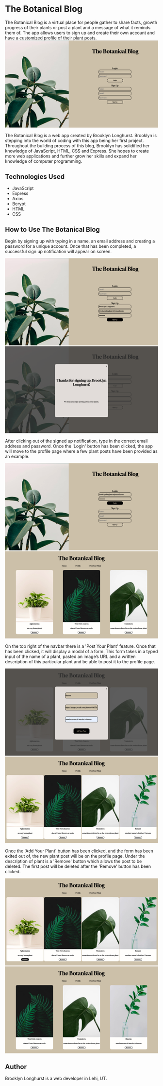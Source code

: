 # The Botanical Blog
The Botanical Blog is a virtual place for people gather to share facts, growth progress of their plants or post a plant and a message of what it reminds them of. The app allows users to sign up and create their own account and have a customized profile of their plant posts.
![The Botanical Blog Homepage](/READMEimgs/The-Botanical-Blog-Homepage.png)

The Botanical Blog is a web app created by Brooklyn Longhurst. Brooklyn is stepping into the world of coding with this app being her first project. Throughout the building process of this blog, Brooklyn has solidified her knowledge of JavaScript, HTML, CSS and Express. She hopes to create more web applications and further grow her skills and expand her knowledge of computer programming. 

## Technologies Used
* JavaScript
* Express
* Axios
* Bcrypt
* HTML
* CSS

## How to Use The Botanical Blog
Begin by signing up with typing in a name, an email address and creating a password for a unique account. Once that has been completed, a successful sign up notification will appear on screen.

![The Botanical Blog Sign Up](/READMEimgs/Sign-Up.png)
![The Botanical Blog Successful Sign Up](/READMEimgs/Successful-Sign-Up.png)

After clicking out of the signed up notification, type in the correct email address and password. Once the 'Login' button has been clicked, the app will move to the profile page where a few plant posts have been provided as an example. 

![The Botanical Blog Login](/READMEimgs/Login.png)
![The Botanical Blog Profile](/READMEimgs/Profile-Page.png)

On the top right of the navbar there is a 'Post Your Plant' feature. Once that has been clicked, it will display a modal of a form. This form takes in a typed input of the name of a plant, pasted an image’s URL and a written description of this particular plant and be able to post it to the profile page.

![The Botanical Blog Post Your Plant](/READMEimgs/Post-Your-Plant.png)
![The Botanical Blog Plant Post Added](/READMEimgs/Updated-Profile.png)

Once the 'Add Your Plant' button has been clicked, and the form has been exited out of, the new plant post will be on the profile page. Under the description of plant is a 'Remove' button which allows the post to be deleted. The first post will be deleted after the 'Remove' button has been clicked. 

![The Botanical Blog Remove](/READMEimgs/Pressing-Remove.png)
![The Botanical Blog Post Removed](/READMEimgs/Removed-First-Post.png)

## Author
Brooklyn Longhurst is a web developer in Lehi, UT. 
